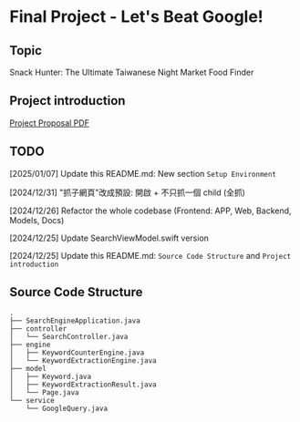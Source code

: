 # Final Project - Let's Beat Google!

## Topic

Snack Hunter: The Ultimate Taiwanese Night Market Food Finder

## Project introduction

[Project Proposal PDF](./DSproposal_Group9_final.pdf)

## TODO

[2025/01/07] Update this README.md: New section `Setup Environment`

[2024/12/31] "抓子網頁"改成預設: 開啟 + 不只抓一個 child (全抓)

[2024/12/26] Refactor the whole codebase (Frontend: APP, Web, Backend, Models, Docs)

[2024/12/25] Update SearchViewModel.swift version

[2024/12/25] Update this README.md: `Source Code Structure` and `Project introduction`

## Source Code Structure

```
.
├── SearchEngineApplication.java
├── controller
│   └── SearchController.java
├── engine
│   ├── KeywordCounterEngine.java
│   └── KeywordExtractionEngine.java
├── model
│   ├── Keyword.java
│   ├── KeywordExtractionResult.java
│   └── Page.java
└── service
    └── GoogleQuery.java
```

